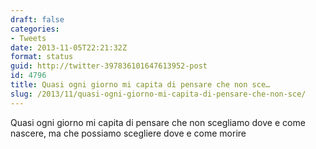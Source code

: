 ```yaml
---
draft: false
categories:
- Tweets
date: 2013-11-05T22:21:32Z
format: status
guid: http://twitter-397836101647613952-post
id: 4796
title: Quasi ogni giorno mi capita di pensare che non sce…
slug: /2013/11/quasi-ogni-giorno-mi-capita-di-pensare-che-non-sce/
---
```


Quasi ogni giorno mi capita di pensare che non scegliamo dove e come nascere, ma che possiamo scegliere dove e come morire